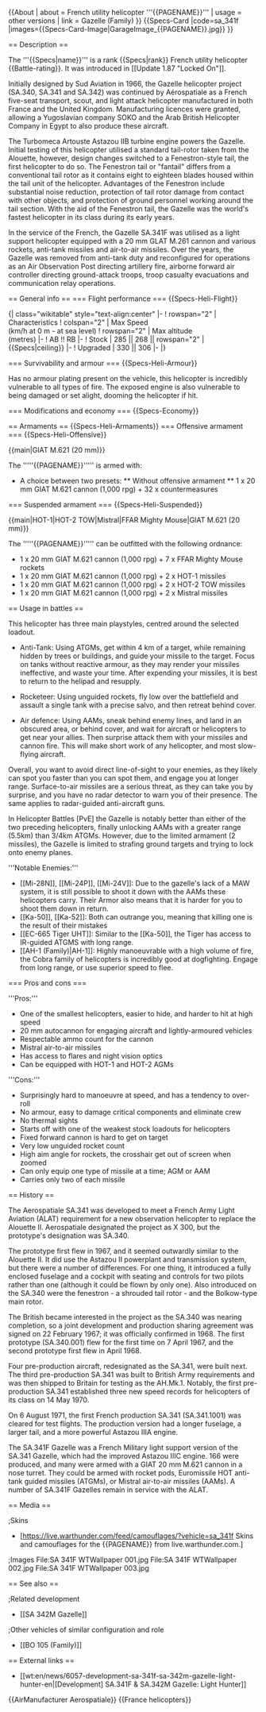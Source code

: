 {{About
| about = French utility helicopter '''{{PAGENAME}}'''
| usage = other versions
| link = Gazelle (Family)
}}
{{Specs-Card
|code=sa_341f
|images={{Specs-Card-Image|GarageImage_{{PAGENAME}}.jpg}}
}}

== Description ==
<!-- ''In the description, the first part should be about the history of and the creation and combat usage of the helicopter, as well as its key features. In the second part, tell the reader about the helicopter in the game. Insert a screenshot of the vehicle, so that if the novice player does not remember the vehicle by name, he will immediately understand what kind of vehicle the article is talking about.'' -->
The '''{{Specs|name}}''' is a rank {{Specs|rank}} French utility helicopter {{Battle-rating}}. It was introduced in [[Update 1.87 "Locked On"]].

Initially designed by Sud Aviation in 1966, the Gazelle helicopter project (SA.340, SA.341 and SA.342) was continued by Aérospatiale as a French five-seat transport, scout, and light attack helicopter manufactured in both France and the United Kingdom. Manufacturing licences were granted, allowing a Yugoslavian company SOKO and the Arab British Helicopter Company in Egypt to also produce these aircraft.

The Turbomeca Artouste Astazou IIB turbine engine powers the Gazelle. Initial testing of this helicopter utilised a standard tail-rotor taken from the Alouette, however, design changes switched to a Fenestron-style tail, the first helicopter to do so. The Fenestron tail or "fantail" differs from a conventional tail rotor as it contains eight to eighteen blades housed within the tail unit of the helicopter. Advantages of the Fenestron include substantial noise reduction, protection of tail rotor damage from contact with other objects, and protection of ground personnel working around the tail section. With the aid of the Fenestron tail, the Gazelle was the world's fastest helicopter in its class during its early years.

In the service of the French, the Gazelle SA.341F was utilised as a light support helicopter equipped with a 20 mm GLAT M.261 cannon and various rockets, anti-tank missiles and air-to-air missiles. Over the years, the Gazelle was removed from anti-tank duty and reconfigured for operations as an Air Observation Post directing artillery fire, airborne forward air controller directing ground-attack troops, troop casualty evacuations and communication relay operations.

== General info ==
=== Flight performance ===
{{Specs-Heli-Flight}}
<!-- ''Describe how the helicopter behaves in the air. Speed, manoeuvrability, acceleration and allowable loads - these are the most important characteristics of the vehicle.'' -->

{| class="wikitable" style="text-align:center"
|-
! rowspan="2" | Characteristics
! colspan="2" | Max Speed<br>(km/h at 0 m - at sea level)
! rowspan="2" | Max altitude<br>(metres)
|-
! AB !! RB
|-
! Stock
| 285 || 268 || rowspan="2" | {{Specs|ceiling}}
|-
! Upgraded
| 330 || 306
|-
|}

=== Survivability and armour ===
{{Specs-Heli-Armour}}
<!-- ''Examine the survivability of the helicopter. Note how vulnerable the structure is and how secure the pilot is, whether the fuel tanks are armoured, etc. Describe the armour, if there is any, and also mention the vulnerability of other critical systems.'' -->
Has no armour plating present on the vehicle, this helicopter is incredibly vulnerable to all types of fire. The exposed engine is also vulnerable to being damaged or set alight, dooming the helicopter if hit.

=== Modifications and economy ===
{{Specs-Economy}}

== Armaments ==
{{Specs-Heli-Armaments}}
=== Offensive armament ===
{{Specs-Heli-Offensive}}
<!-- ''Describe the offensive armament of the helicopter, if any. Describe how effective the cannons and machine guns are in battle, also what ammunition belts or drums are better to use. If there is no offensive weaponry, delete this subsection.'' -->
{{main|GIAT M.621 (20 mm)}}

The '''''{{PAGENAME}}''''' is armed with:

* A choice between two presets:
** Without offensive armament
** 1 x 20 mm GIAT M.621 cannon (1,000 rpg) + 32 x countermeasures

=== Suspended armament ===
{{Specs-Heli-Suspended}}
<!-- ''Describe the helicopter's suspended armament: additional cannons under the winglets, any bombs, and rockets. Since any helicopter is essentially only a platform for suspended weaponry, this section is significant and deserves your special attention. If there is no suspended weaponry remove this subsection.'' -->
{{main|HOT-1|HOT-2 TOW|Mistral|FFAR Mighty Mouse|GIAT M.621 (20 mm)}}

The '''''{{PAGENAME}}''''' can be outfitted with the following ordnance:

* 1 x 20 mm GIAT M.621 cannon (1,000 rpg) + 7 x FFAR Mighty Mouse rockets
* 1 x 20 mm GIAT M.621 cannon (1,000 rpg) + 2 x HOT-1 missiles
* 1 x 20 mm GIAT M.621 cannon (1,000 rpg) + 2 x HOT-2 TOW missiles
* 1 x 20 mm GIAT M.621 cannon (1,000 rpg) + 2 x Mistral missiles

== Usage in battles ==
<!-- ''Describe the tactics of playing in a helicopter, the features of using the helicopter in a team and advice on tactics. Refrain from creating a "guide" - do not impose a single point of view, but instead, give the reader food for thought. Examine the most dangerous enemies and give recommendations on fighting them. If necessary, note the specifics of the game in different modes (AB, RB, SB).'' -->
This helicopter has three main playstyles, centred around the selected loadout.

* Anti-Tank: Using ATGMs, get within 4 km of a target, while remaining hidden by trees or buildings, and guide your missile to the target. Focus on tanks without reactive armour, as they may render your missiles ineffective, and waste your time. After expending your missiles, it is best to return to the helipad and resupply.

* Rocketeer: Using unguided rockets, fly low over the battlefield and assault a single tank with a precise salvo, and then retreat behind cover.

* Air defence: Using AAMs, sneak behind enemy lines, and land in an obscured area, or behind cover, and wait for aircraft or helicopters to get near your allies. Then surprise attack them with your missiles and cannon fire. This will make short work of any helicopter, and most slow-flying aircraft.

Overall, you want to avoid direct line-of-sight to your enemies, as they likely can spot you faster than you can spot them, and engage you at longer range. Surface-to-air missiles are a serious threat, as they can take you by surprise, and you have no radar detector to warn you of their presence. The same applies to radar-guided anti-aircraft guns.

In Helicopter Battles [PvE] the Gazelle is notably better than either of the two preceding helicopters, finally unlocking AAMs with a greater range (5.5km) than 3/4km ATGMs. However, due to the limited armament (2 missiles), the Gazelle is limited to strafing ground targets and trying to lock onto enemy planes.

'''Notable Enemies:'''

* [[Mi-28N]], [[Mi-24P]], [[Mi-24V]]: Due to the gazelle's lack of a MAW system, it is still possible to shoot it down with the AAMs these helicopters carry. Their Armor also means that it is harder for you to shoot them down in return.
* [[Ka-50]], [[Ka-52]]: Both can outrange you, meaning that killing one is the result of their mistakes
* [[EC-665 Tiger UHT]]: Similar to the [[Ka-50]], the Tiger has access to IR-guided ATGMS with long range.
* [[AH-1 (Family)|AH-1]]: Highly manoeuvrable with a high volume of fire, the Cobra family of helicopters is incredibly good at dogfighting. Engage from long range, or use superior speed to flee.

=== Pros and cons ===
<!-- ''Summarise and briefly evaluate the vehicle in terms of its characteristics and combat effectiveness. Mark its pros and cons in the bulleted list. Try not to use more than 6 points for each of the characteristics. Avoid using categorical definitions such as "bad", "good" and the like - use substitutions with softer forms such as "inadequate" and "effective".'' -->

'''Pros:'''

* One of the smallest helicopters, easier to hide, and harder to hit at high speed
* 20 mm autocannon for engaging aircraft and lightly-armoured vehicles
* Respectable ammo count for the cannon
* Mistral air-to-air missiles
* Has access to flares and night vision optics
* Can be equipped with HOT-1 and HOT-2 AGMs

'''Cons:'''

* Surprisingly hard to manoeuvre at speed, and has a tendency to over-roll
* No armour, easy to damage critical components and eliminate crew
* No thermal sights
* Starts off with one of the weakest stock loadouts for helicopters
* Fixed forward cannon is hard to get on target
* Very low unguided rocket count
* High aim angle for rockets, the crosshair get out of screen when zoomed
* Can only equip one type of missile at a time; AGM or AAM
* Carries only two of each missile

== History ==
<!-- ''Describe the history of the creation and combat usage of the helicopter in more detail than in the introduction. If the historical reference turns out to be too long, take it to a separate article, taking a link to the article about the vehicle and adding a block "/History" (example: <nowiki>https://wiki.warthunder.com/(Vehicle-name)/History</nowiki>) and add a link to it here using the <code>main</code> template. Be sure to reference text and sources by using <code><nowiki><ref></ref></nowiki></code>, as well as adding them at the end of the article with <code><nowiki><references /></nowiki></code>. This section may also include the vehicle's dev blog entry (if applicable) and the in-game encyclopedia description (under <code><nowiki>=== In-game description ===</nowiki></code>, also if applicable).'' -->

The Aerospatiale SA.341 was developed to meet a French Army Light Aviation (ALAT) requirement for a new observation helicopter to replace the Alouette II. Aerospatiale designated the project as X 300, but the prototype's designation was SA.340.

The prototype first flew in 1967, and it seemed outwardly similar to the Alouette II. It did use the Astazou II powerplant and transmission system, but there were a number of differences. For one thing, it introduced a fully enclosed fuselage and a cockpit with seating and controls for two pilots rather than one (although it could be flown by only one). Also introduced on the SA.340 were the fenestron - a shrouded tail rotor - and the Bolkow-type main rotor.

The British became interested in the project as the SA.340 was nearing completion, so a joint development and production sharing agreement was signed on 22 February 1967; it was officially confirmed in 1968. The first prototype (SA.340.001) flew for the first time on 7 April 1967, and the second prototype first flew in April 1968.

Four pre-production aircraft, redesignated as the SA.341, were built next. The third pre-production SA.341 was built to British Army requirements and was then shipped to Britain for testing as the AH.Mk.1. Notably, the first pre-production SA.341 established three new speed records for helicopters of its class on 14 May 1970.

On 6 August 1971, the first French production SA.341 (SA.341.1001) was cleared for test flights. The production version had a longer fuselage, a larger tail, and a more powerful Astazou IIIA engine.

The SA.341F Gazelle was a French Military light support version of the SA.341 Gazelle, which had the improved Astazou IIIC engine. 166 were produced, and many were armed with a GIAT 20 mm M.621 cannon in a nose turret. They could be armed with rocket pods, Euromissile HOT anti-tank guided missiles (ATGMs), or Mistral air-to-air missiles (AAMs). A number of SA.341F Gazelles remain in service with the ALAT.

== Media ==
<!-- ''Excellent additions to the article would be video guides, screenshots from the game, and photos.'' -->

;Skins

* [https://live.warthunder.com/feed/camouflages/?vehicle=sa_341f Skins and camouflages for the {{PAGENAME}} from live.warthunder.com.]

;Images
<gallery mode="packed" heights="200">
File:SA 341F WTWallpaper 001.jpg
File:SA 341F WTWallpaper 002.jpg
File:SA 341F WTWallpaper 003.jpg
</gallery>

== See also ==
<!-- ''Links to the articles on the War Thunder Wiki that you think will be useful for the reader, for example:''
* ''reference to the series of the helicopter;''
* ''links to approximate analogues of other nations and research trees.'' -->

;Related development

* [[SA 342M Gazelle]]

;Other vehicles of similar configuration and role

* [[BO 105 (Family)]]

== External links ==
<!-- ''Paste links to sources and external resources, such as:''
* ''topic on the official game forum;''
* ''other literature.'' -->

* [[wt:en/news/6057-development-sa-341f-sa-342m-gazelle-light-hunter-en|[Development] SA.341F & SA.342M Gazelle: Light Hunter]]

{{AirManufacturer Aerospatiale}}
{{France helicopters}}